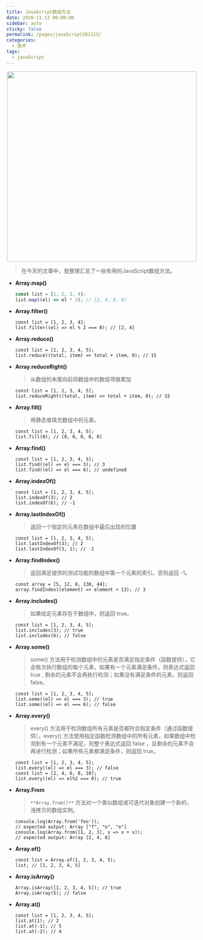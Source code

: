 ```yaml
---
title: JavaScript数组方法
date: 2020-11-13 00:00:00
sidebar: auto
sticky: false
permalink: /pages/javaScript201113/
categories: 
  - 技术
tags: 
  - javaScript
---
```


<p align="center">
  <img width="500" src="https://p18.qhimg.com/dmfd/2560_1440_/t0142e6a46785a09a10.jpg"/>
</p>


> 在今天的文章中，我整理汇总了一些有用的JavaScript数组方法。

<!-- more -->

- **Array.map()**

  ```javascript
  const list = [1, 2, 3, 4];
  list.map((el) => el * 2); // [2, 4, 6, 8]
  ```

- **Array.filter()**

  ```
  const list = [1, 2, 3, 4];
  list.filter((el) => el % 2 === 0); // [2, 4]
  ```

- **Array.reduce()**

  ```
  const list = [1, 2, 3, 4, 5];
  list.reduce((total, item) => total + item, 0); // 15
  ```

- **Array.reduceRight()**

  > 从数组的末尾向前将数组中的数组项做累加

  ```
  const list = [1, 2, 3, 4, 5];
  list.reduceRight((total, item) => total + item, 0); // 15
  ```

- **Array.fill()**

  > 用静态值填充数组中的元素。

  ```
  const list = [1, 2, 3, 4, 5];
  list.fill(0); // [0, 0, 0, 0, 0]
  ```

- **Array.find()**

  ```
  const list = [1, 2, 3, 4, 5];
  list.find((el) => el === 3); // 3
  list.find((el) => el === 6); // undefined
  ```

- **Array.indexOf()**

  ```
  const list = [1, 2, 3, 4, 5];
  list.indexOf(3); // 2
  list.indexOf(6); // -1
  ```

- **Array.lastIndexOf()**

  > 返回一个指定的元素在数组中最后出现的位置

  ```
  const list = [1, 2, 3, 4, 5];
  list.lastIndexOf(3); // 2
  list.lastIndexOf(3, 1); // -1
  ```

- **Array.findIndex()**

  > 返回满足提供的测试功能的数组中第一个元素的索引。否则返回 -1。

  ```
  const array = [5, 12, 8, 130, 44];
  array.findIndex((element) => element > 13); // 3
  ```
  
- **Array.includes()**

  > 如果给定元素存在于数组中，则返回 true。

  ```
  const list = [1, 2, 3, 4, 5];
  list.includes(3); // true
  list.includes(6); // false
  ```

- **Array.some()**

  > some() 方法用于检测数组中的元素是否满足指定条件（函数提供），它会依次执行数组的每个元素，如果有一个元素满足条件，则表达式返回true , 剩余的元素不会再执行检测；如果没有满足条件的元素，则返回false。

  ```
  const list = [1, 2, 3, 4, 5];
  list.some((el) => el === 3); // true
  list.some((el) => el === 6); // false
  ```

- **Array.every()**

  > every() 方法用于检测数组所有元素是否都符合指定条件（通过函数提供），every() 方法使用指定函数检测数组中的所有元素，如果数组中检测到有一个元素不满足，则整个表达式返回 false ，且剩余的元素不会再进行检测；如果所有元素都满足条件，则返回 true。

  ```
  const list = [1, 2, 3, 4, 5];
  list.every((el) => el === 3); // false
  const list = [2, 4, 6, 8, 10];
  list.every((el) => el%2 === 0); // true
  ```

- **Array.From**

  > `**Array.from()**` 方法对一个类似数组或可迭代对象创建一个新的，浅拷贝的数组实例。

  ```
  console.log(Array.from('foo'));
  // expected output: Array ["f", "o", "o"]
  console.log(Array.from([1, 2, 3], x => x + x));
  // expected output: Array [2, 4, 6]
  ```

- **Array.of()** 

  ```
  const list = Array.of(1, 2, 3, 4, 5);
  list; // [1, 2, 3, 4, 5]
  ```

- **Array.isArray()**

  ```
  Array.isArray([1, 2, 3, 4, 5]); // true
  Array.isArray(5); // false
  ```

- **Array.at()**

  ```
  const list = [1, 2, 3, 4, 5];
  list.at(1); // 2
  list.at(-1); // 5
  list.at(-2); // 4
  ```

  

